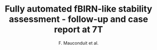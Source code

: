 ---
cat: metric
subcat: metric
bestof: false
author: F. Mauconduit et al.
title: Fully automated fBIRN-like stability assessment - follow-up and case report at 7T
year: 2020
type: inproceedings
booktitle: Proceedings of the International Society for Magnetic Resonance in Medicine
---
